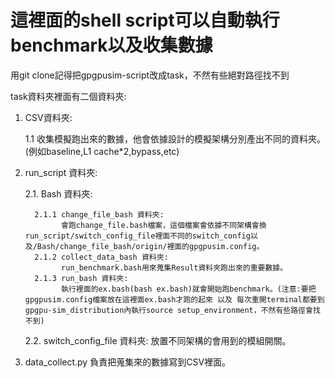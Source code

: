 # 這裡面的shell script可以自動執行benchmark以及收集數據
用git clone記得把gpgpusim-script改成task，不然有些絕對路徑找不到

task資料夾裡面有二個資料夾:

1. CSV資料夾:

   1.1 收集模擬跑出來的數據，他會依據設計的模擬架構分別產出不同的資料夾。(例如baseline,L1 cache*2,bypass,etc)

2. run_script 資料夾:

   2.1. Bash 資料夾:
   
         2.1.1 change_file_bash 資料夾:
               會跑change_file.bash檔案，這個檔案會依據不同架構會換run_script/switch_config_file裡面不同的switch_config以及/Bash/change_file_bash/origin/裡面的gpgpusim.config。
         2.1.2 collect_data_bash 資料夾:
               run_benchmark.bash用來蒐集Result資料夾跑出來的重要數據。
         2.1.3 run_bash 資料夾:
               執行裡面的ex.bash(bash ex.bash)就會開始跑benchmark。(注意:要把gpgpusim.config檔案放在這裡面ex.bash才跑的起來 以及 每次重開terminal都要到gpgpu-sim_distribution內執行source setup_environment，不然有些路徑會找不到)
   2.2. switch_config_file 資料夾:
         放置不同架構的會用到的模組開關。
3. data_collect.py
   負責把蒐集來的數據寫到CSV裡面。
